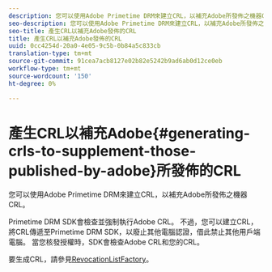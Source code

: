 ```yaml
---
description: 您可以使用Adobe Primetime DRM來建立CRL，以補充Adobe所發佈之機器CRL。
seo-description: 您可以使用Adobe Primetime DRM來建立CRL，以補充Adobe所發佈之機器CRL。
seo-title: 產生CRL以補充Adobe發佈的CRL
title: 產生CRL以補充Adobe發佈的CRL
uuid: 0cc4254d-20a0-4e05-9c5b-0b84a5c833cb
translation-type: tm+mt
source-git-commit: 91cea7acb8127e02b82e5242b9ad6ab0d12ce0eb
workflow-type: tm+mt
source-wordcount: '150'
ht-degree: 0%

---
```



# 產生CRL以補充Adobe{#generating-crls-to-supplement-those-published-by-adobe}所發佈的CRL

您可以使用Adobe Primetime DRM來建立CRL，以補充Adobe所發佈之機器CRL。

Primetime DRM SDK會檢查並強制執行Adobe CRL。 不過，您可以建立CRL，將CRL傳遞至Primetime DRM SDK，以廢止其他電腦認證，借此禁止其他用戶端電腦。 當您核發授權時，SDK會檢查Adobe CRL和您的CRL。

要生成CRL，請參見[RevocationListFactory](https://help.adobe.com/en_US/primetime/api/drm-apis/server/javadocs-flashaccess-pro/com/adobe/flashaccess/sdk/revocation/RevocationListFactory.html)。
